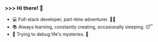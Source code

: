 ### >>> Hi there! 👋

- 💻 Full-stack developer, part-time adventurer. 🧗‍♀
- 📚 Always learning, constantly creating, occasionally sleeping. 😴
- 📮 Trying to debug life's mysteries. 🤔

<!--
### Hi there, I'm a 👨‍💻 Full-stack developer 
- 🤖 `while(true) { learn(); }`
- 🌱 `const growthMindset = true;`
- 🤔 Trying to debug life's mysteries one line at a time 
 -->
<!--
**horus2121/horus2121** is a ✨ _special_ ✨ repository because its `README.md` (this file) appears on your GitHub profile.

Here are some ideas to get you started:

- 🔭 I’m currently working on ...
- 🌱 I’m currently learning ...
- 👯 I’m looking to collaborate on ...
- 🤔 I’m looking for help with ...
- 💬 Ask me about ...
- 📫 How to reach me: ...
- 😄 Pronouns: ...
- ⚡ Fun fact: ...
-->
